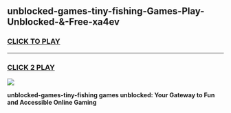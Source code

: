 
## unblocked-games-tiny-fishing-Games-Play-Unblocked-&-Free-xa4ev
<h3>
<a href="https://premium76.site?title=unblocked-games-tiny-fishing&ref=24A">CLICK TO PLAY</a></h3>
<hr>

<h3>
<a href="https://premium76.site?title=unblocked-games-tiny-fishing&ref=24A">CLICK 2 PLAY</a>
  
</h3>

<a href="https://premium76.site?title=unblocked-games-tiny-fishing&ref=24A"><img src="https://clearcache.store/games.png"></a>


**unblocked-games-tiny-fishing games unblocked: Your Gateway to Fun and Accessible Online Gaming**
